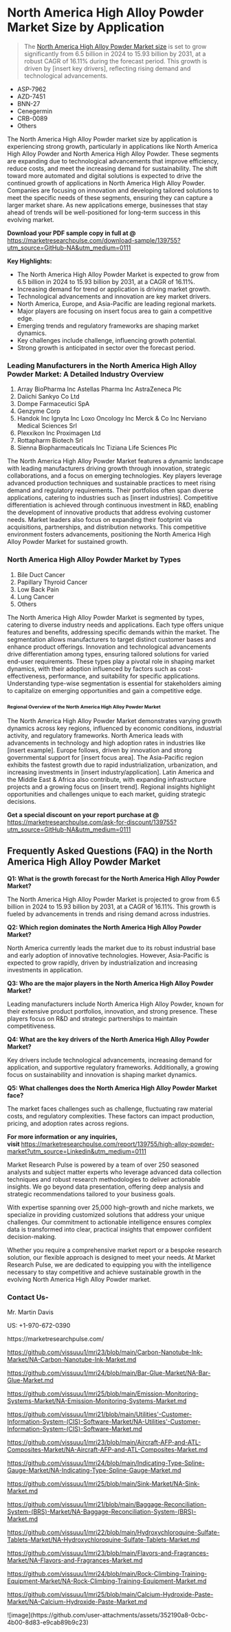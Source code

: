 <h1>North America High Alloy Powder Market&nbsp;Size by Application</h1><blockquote><p>The <a href="https://marketresearchpulse.com/download-sample/139755?utm_source=GitHub-NA&amp;utm_medium=0111">North America High Alloy Powder Market size</a> is set to grow significantly from 6.5 billion in 2024 to 15.93 billion by 2031, at a robust CAGR of 16.11% during the forecast period. This growth is driven by [insert key drivers], reflecting rising demand and technological advancements.</p></blockquote><ul><li>ASP-7962<li> AZD-7451<li> BNN-27<li> Cenegermin<li> CRB-0089<li> Others</li></ul><p>The North America High Alloy Powder market size by application is experiencing strong growth, particularly in applications like North America High Alloy Powder and North America High Alloy Powder. These segments are expanding due to technological advancements that improve efficiency, reduce costs, and meet the increasing demand for sustainability. The shift toward more automated and digital solutions is expected to drive the continued growth of applications in North America High Alloy Powder. Companies are focusing on innovation and developing tailored solutions to meet the specific needs of these segments, ensuring they can capture a larger market share. As new applications emerge, businesses that stay ahead of trends will be well-positioned for long-term success in this evolving market.</p><p><strong>Download your PDF sample copy in full at @ </strong><a href="https://marketresearchpulse.com/download-sample/139755?utm_source=GitHub-NA&amp;utm_medium=0111">https://marketresearchpulse.com/download-sample/139755?utm_source=GitHub-NA&amp;utm_medium=0111</a></p><p><strong>Key Highlights: </strong></p><ul><li>The North America High Alloy Powder Market is expected to grow from 6.5 billion in 2024 to 15.93 billion by 2031, at a CAGR of 16.11%.</li><li>Increasing demand for trend or application is driving market growth.</li><li>Technological advancements and innovation are key market drivers.</li><li>North America, Europe, and Asia-Pacific are leading regional markets.</li><li>Major players are focusing on insert focus area to gain a competitive edge.</li><li>Emerging trends and regulatory frameworks are shaping market dynamics.</li><li>Key challenges include challenge, influencing growth potential.</li><li>Strong growth is anticipated in sector over the forecast period.</li></ul><h3>Leading Manufacturers in the North America High Alloy Powder Market: A Detailed Industry Overview</h3><ol><li>Array BioPharma Inc Astellas Pharma Inc AstraZeneca Plc</li><li>Daiichi Sankyo Co Ltd</li><li>Dompe Farmaceutici SpA</li><li>Genzyme Corp</li><li>Handok Inc Ignyta Inc Loxo Oncology Inc Merck & Co Inc Nerviano Medical Sciences Srl</li><li>Plexxikon Inc Proximagen Ltd</li><li>Rottapharm Biotech Srl</li><li>Sienna Biopharmaceuticals Inc Tiziana Life Sciences Plc</li></ol><div class="flex max-w-full flex-col flex-grow"><div class="min-h-8 text-message flex w-full flex-col items-end gap-2 whitespace-normal break-words [.text-message+&amp;]:mt-5" dir="auto" data-message-author-role="assistant" data-message-id="fd8432e4-4910-450d-b182-61b7bfb0a01f" data-message-model-slug="gpt-4o"><div class="flex w-full flex-col gap-1 empty:hidden first:pt-[3px]"><div class="markdown prose w-full break-words dark:prose-invert light"><p>The North America High Alloy Powder Market features a dynamic landscape with leading manufacturers driving growth through innovation, strategic collaborations, and a focus on emerging technologies. Key players leverage advanced production techniques and sustainable practices to meet rising demand and regulatory requirements. Their portfolios often span diverse applications, catering to industries such as [insert industries]. Competitive differentiation is achieved through continuous investment in R&amp;D, enabling the development of innovative products that address evolving customer needs. Market leaders also focus on expanding their footprint via acquisitions, partnerships, and distribution networks. This competitive environment fosters advancements, positioning the North America High Alloy Powder Market for sustained growth.</p></div></div></div></div><h3>North America High Alloy Powder Market by Types</h3><ol><li>Bile Duct Cancer<li> Papillary Thyroid Cancer<li> Low Back Pain<li> Lung Cancer<li> Others</li></ol><div class="flex max-w-full flex-col flex-grow"><div class="min-h-8 text-message flex w-full flex-col items-end gap-2 whitespace-normal break-words [.text-message+&amp;]:mt-5" dir="auto" data-message-author-role="assistant" data-message-id="084470be-0bb7-4664-bddf-5156b4f41249" data-message-model-slug="gpt-4o-mini"><div class="flex w-full flex-col gap-1 empty:hidden first:pt-[3px]"><div class="markdown prose w-full break-words dark:prose-invert light"><p>The North America High Alloy Powder Market is segmented by types, catering to diverse industry needs and applications. Each type offers unique features and benefits, addressing specific demands within the market. The segmentation allows manufacturers to target distinct customer bases and enhance product offerings. Innovation and technological advancements drive differentiation among types, ensuring tailored solutions for varied end-user requirements. These types play a pivotal role in shaping market dynamics, with their adoption influenced by factors such as cost-effectiveness, performance, and suitability for specific applications. Understanding type-wise segmentation is essential for stakeholders aiming to capitalize on emerging opportunities and gain a competitive edge.</p></div></div></div></div><h3><span style="font-size: 11px;">Regional Overview of the North America High Alloy Powder Market</span></h3><div class="flex max-w-full flex-col flex-grow"><div class="min-h-8 text-message flex w-full flex-col items-end gap-2 whitespace-normal break-words [.text-message+&amp;]:mt-5" dir="auto" data-message-author-role="assistant" data-message-id="e9038762-ce64-4e30-91c9-9bd413514231" data-message-model-slug="gpt-4o-mini"><div class="flex w-full flex-col gap-1 empty:hidden first:pt-[3px]"><div class="markdown prose w-full break-words dark:prose-invert light"><p>The North America High Alloy Powder Market demonstrates varying growth dynamics across key regions, influenced by economic conditions, industrial activity, and regulatory frameworks. North America leads with advancements in technology and high adoption rates in industries like [insert example]. Europe follows, driven by innovation and strong governmental support for [insert focus area]. The Asia-Pacific region exhibits the fastest growth due to rapid industrialization, urbanization, and increasing investments in [insert industry/application]. Latin America and the Middle East &amp; Africa also contribute, with expanding infrastructure projects and a growing focus on [insert trend]. Regional insights highlight opportunities and challenges unique to each market, guiding strategic decisions.</p></div></div></div></div><p><strong>Get a special discount on your report purchase at @ </strong><a href="https://marketresearchpulse.com/ask-for-discount/139755?utm_source=GitHub-NA&amp;utm_medium=0111">https://marketresearchpulse.com/ask-for-discount/139755?utm_source=GitHub-NA&amp;utm_medium=0111</a></p><h2>Frequently Asked Questions (FAQ) in the North America High Alloy Powder Market</h2><p><strong>Q1: What is the growth forecast for the North America High Alloy Powder Market?</strong></p><p>The North America High Alloy Powder Market is projected to grow from 6.5 billion in 2024 to 15.93 billion by 2031, at a CAGR of 16.11%. This growth is fueled by advancements in trends and rising demand across industries.</p><p><strong>Q2: Which region dominates the North America High Alloy Powder Market?</strong></p><p>North America currently leads the market due to its robust industrial base and early adoption of innovative technologies. However, Asia-Pacific is expected to grow rapidly, driven by industrialization and increasing investments in application.</p><p><strong>Q3: Who are the major players in the North America High Alloy Powder Market?</strong></p><p>Leading manufacturers include North America High Alloy Powder, known for their extensive product portfolios, innovation, and strong presence. These players focus on R&amp;D and strategic partnerships to maintain competitiveness.</p><p><strong>Q4: What are the key drivers of the North America High Alloy Powder Market?</strong></p><p>Key drivers include technological advancements, increasing demand for application, and supportive regulatory frameworks. Additionally, a growing focus on sustainability and innovation is shaping market dynamics.</p><p><strong>Q5: What challenges does the North America High Alloy Powder Market face?</strong></p><p>The market faces challenges such as challenge, fluctuating raw material costs, and regulatory complexities. These factors can impact production, pricing, and adoption rates across regions.</p><p><strong>For more information or any inquiries, visit&nbsp;</strong><a href="https://marketresearchpulse.com/report/139755/high-alloy-powder-market?utm_source=Linkedin&utm_medium=0111">https://marketresearchpulse.com/report/139755/high-alloy-powder-market?utm_source=Linkedin&utm_medium=0111</a></p><p>Market Research Pulse is powered by a team of over 250 seasoned analysts and subject matter experts who leverage advanced data collection techniques and robust research methodologies to deliver actionable insights. We go beyond data presentation, offering deep analysis and strategic recommendations tailored to your business goals.</p><p>With expertise spanning over 25,000 high-growth and niche markets, we specialize in providing customized solutions that address your unique challenges. Our commitment to actionable intelligence ensures complex data is transformed into clear, practical insights that empower confident decision-making.</p><p>Whether you require a comprehensive market report or a bespoke research solution, our flexible approach is designed to meet your needs. At Market Research Pulse, we are dedicated to equipping you with the intelligence necessary to stay competitive and achieve sustainable growth in the evolving North America High Alloy Powder market.</p><h3><strong>Contact Us-</strong></h3><p>Mr. Martin Davis</p><p>US: +1-970-672-0390</p><p>https://marketresearchpulse.com/</p><p><a href="https://github.com/vissuuu1/mri23/blob/main/Carbon-Nanotube-Ink-Market/NA-Carbon-Nanotube-Ink-Market.md">https://github.com/vissuuu1/mri23/blob/main/Carbon-Nanotube-Ink-Market/NA-Carbon-Nanotube-Ink-Market.md</a></p><p><a href="https://github.com/vissuuu1/mri24/blob/main/Bar-Glue-Market/NA-Bar-Glue-Market.md">https://github.com/vissuuu1/mri24/blob/main/Bar-Glue-Market/NA-Bar-Glue-Market.md</a></p><p><a href="https://github.com/vissuuu1/mri25/blob/main/Emission-Monitoring-Systems-Market/NA-Emission-Monitoring-Systems-Market.md">https://github.com/vissuuu1/mri25/blob/main/Emission-Monitoring-Systems-Market/NA-Emission-Monitoring-Systems-Market.md</a></p><p><a href="https://github.com/vissuuu1/mri21/blob/main/Utilities'-Customer-Information-System-(CIS)-Software-Market/NA-Utilities'-Customer-Information-System-(CIS)-Software-Market.md">https://github.com/vissuuu1/mri21/blob/main/Utilities'-Customer-Information-System-(CIS)-Software-Market/NA-Utilities'-Customer-Information-System-(CIS)-Software-Market.md</a></p><p><a href="https://github.com/vissuuu1/mri23/blob/main/Aircraft-AFP-and-ATL-Composites-Market/NA-Aircraft-AFP-and-ATL-Composites-Market.md">https://github.com/vissuuu1/mri23/blob/main/Aircraft-AFP-and-ATL-Composites-Market/NA-Aircraft-AFP-and-ATL-Composites-Market.md</a></p><p><a href="https://github.com/vissuuu1/mri24/blob/main/Indicating-Type-Spline-Gauge-Market/NA-Indicating-Type-Spline-Gauge-Market.md">https://github.com/vissuuu1/mri24/blob/main/Indicating-Type-Spline-Gauge-Market/NA-Indicating-Type-Spline-Gauge-Market.md</a></p><p><a href="https://github.com/vissuuu1/mri25/blob/main/Sink-Market/NA-Sink-Market.md">https://github.com/vissuuu1/mri25/blob/main/Sink-Market/NA-Sink-Market.md</a></p><p><a href="https://github.com/vissuuu1/mri21/blob/main/Baggage-Reconciliation-System-(BRS)-Market/NA-Baggage-Reconciliation-System-(BRS)-Market.md">https://github.com/vissuuu1/mri21/blob/main/Baggage-Reconciliation-System-(BRS)-Market/NA-Baggage-Reconciliation-System-(BRS)-Market.md</a></p><p><a href="https://github.com/vissuuu1/mri22/blob/main/Hydroxychloroquine-Sulfate-Tablets-Market/NA-Hydroxychloroquine-Sulfate-Tablets-Market.md">https://github.com/vissuuu1/mri22/blob/main/Hydroxychloroquine-Sulfate-Tablets-Market/NA-Hydroxychloroquine-Sulfate-Tablets-Market.md</a></p><p><a href="https://github.com/vissuuu1/mri23/blob/main/Flavors-and-Fragrances-Market/NA-Flavors-and-Fragrances-Market.md">https://github.com/vissuuu1/mri23/blob/main/Flavors-and-Fragrances-Market/NA-Flavors-and-Fragrances-Market.md</a></p><p><a href="https://github.com/vissuuu1/mri24/blob/main/Rock-Climbing-Training-Equipment-Market/NA-Rock-Climbing-Training-Equipment-Market.md">https://github.com/vissuuu1/mri24/blob/main/Rock-Climbing-Training-Equipment-Market/NA-Rock-Climbing-Training-Equipment-Market.md</a></p><p><a href="https://github.com/vissuuu1/mri25/blob/main/Calcium-Hydroxide-Paste-Market/NA-Calcium-Hydroxide-Paste-Market.md">https://github.com/vissuuu1/mri25/blob/main/Calcium-Hydroxide-Paste-Market/NA-Calcium-Hydroxide-Paste-Market.md</a></p>
![image](https://github.com/user-attachments/assets/352190a8-0cbc-4b00-8d83-e9cab89b9c23)
